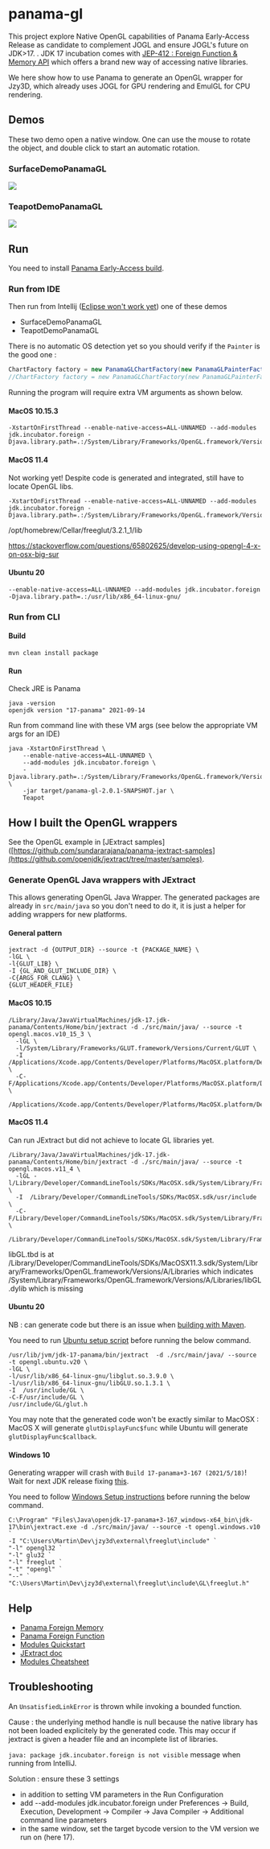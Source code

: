 # panama-gl

This project explore Native OpenGL capabilities of Panama Early-Access Release as candidate to complement JOGL and ensure JOGL's future on JDK>17.
.
JDK 17 incubation comes with [JEP-412 : Foreign Function & Memory API](https://openjdk.java.net/jeps/412) which offers a brand new way of accessing native libraries.

We here show how to use Panama to generate an OpenGL wrapper for Jzy3D, which already uses JOGL for GPU rendering and EmulGL for CPU rendering.

## Demos

These two demo open a native window. One can use the mouse to rotate the object, and double click to start an automatic rotation.

### SurfaceDemoPanamaGL
<img src="doc/panama-gl-surface.png"/>

### TeapotDemoPanamaGL
<img src="./doc/panama-gl-teapot.png"/>



## Run

You need to install [Panama Early-Access build](https://jdk.java.net/panama/).

### Run from IDE

Then run from Intellij ([Eclipse won't work yet](https://github.com/jzy3d/panama-gl/issues/3)) one of these demos
* SurfaceDemoPanamaGL
* TeapotDemoPanamaGL

There is no automatic OS detection yet so you should verify if the `Painter` is the good one :

```java
ChartFactory factory = new PanamaGLChartFactory(new PanamaGLPainterFactory_MacOS_10_15_3());
//ChartFactory factory = new PanamaGLChartFactory(new PanamaGLPainterFactory_MacOS_11_4());
```

Running the program will require extra VM arguments as shown below.

#### MacOS 10.15.3
```
-XstartOnFirstThread --enable-native-access=ALL-UNNAMED --add-modules jdk.incubator.foreign -Djava.library.path=.:/System/Library/Frameworks/OpenGL.framework/Versions/Current/Libraries/
```

#### MacOS 11.4

Not working yet! Despite code is generated and integrated, still have to locate OpenGL libs.

```
-XstartOnFirstThread --enable-native-access=ALL-UNNAMED --add-modules jdk.incubator.foreign -Djava.library.path=.:/System/Library/Frameworks/OpenGL.framework/Versions/A/Libraries/
```

/opt/homebrew/Cellar/freeglut/3.2.1_1/lib

https://stackoverflow.com/questions/65802625/develop-using-opengl-4-x-on-osx-big-sur

#### Ubuntu 20

```
--enable-native-access=ALL-UNNAMED --add-modules jdk.incubator.foreign -Djava.library.path=.:/usr/lib/x86_64-linux-gnu/
```

### Run from CLI

#### Build

```
mvn clean install package
```

#### Run

Check JRE is Panama
```
java -version
openjdk version "17-panama" 2021-09-14
```

Run from command line with these VM args (see below the appropriate VM args for an IDE)

```
java -XstartOnFirstThread \
    --enable-native-access=ALL-UNNAMED \
    --add-modules jdk.incubator.foreign \
    -Djava.library.path=.:/System/Library/Frameworks/OpenGL.framework/Versions/Current/Libraries/ \
    -jar target/panama-gl-2.0.1-SNAPSHOT.jar \
    Teapot
```


## How I built the OpenGL wrappers

See the OpenGL example in [JExtract samples]([https://github.com/sundararajana/panama-jextract-samples](https://github.com/openjdk/jextract/tree/master/samples).

### Generate OpenGL Java wrappers with JExtract

This allows generating OpenGL Java Wrapper. The generated packages are already in `src/main/java` so you don't need to do it,
it is just a helper for adding wrappers for new platforms.

#### General pattern

```
jextract -d {OUTPUT_DIR} --source -t {PACKAGE_NAME} \
-lGL \
-l{GLUT_LIB} \
-I {GL_AND_GLUT_INCLUDE_DIR} \
-C{ARGS_FOR_CLANG} \
{GLUT_HEADER_FILE}
```

#### MacOS 10.15
```
/Library/Java/JavaVirtualMachines/jdk-17.jdk-panama/Contents/Home/bin/jextract -d ./src/main/java/ --source -t opengl.macos.v10_15_3 \
  -lGL \
  -l/System/Library/Frameworks/GLUT.framework/Versions/Current/GLUT \
  -I  /Applications/Xcode.app/Contents/Developer/Platforms/MacOSX.platform/Developer/SDKs/MacOSX.sdk/usr/include/ \
  -C-F/Applications/Xcode.app/Contents/Developer/Platforms/MacOSX.platform/Developer/SDKs/MacOSX.sdk/System/Library/Frameworks \
      /Applications/Xcode.app/Contents/Developer/Platforms/MacOSX.platform/Developer/SDKs/MacOSX.sdk/System/Library/Frameworks/GLUT.framework/Headers/glut.h
```

#### MacOS 11.4

Can run JExtract but did not achieve to locate GL libraries yet.

```
/Library/Java/JavaVirtualMachines/jdk-17.jdk-panama/Contents/Home/bin/jextract -d ./src/main/java/ --source -t opengl.macos.v11_4 \
  -lGL -l/Library/Developer/CommandLineTools/SDKs/MacOSX.sdk/System/Library/Frameworks/GLUT.framework/Versions/A/GLUT.tbd \
  -I  /Library/Developer/CommandLineTools/SDKs/MacOSX.sdk/usr/include \
  -C-F/Library/Developer/CommandLineTools/SDKs/MacOSX.sdk/System/Library/Frameworks/ \
      /Library/Developer/CommandLineTools/SDKs/MacOSX.sdk/System/Library/Frameworks/GLUT.framework/Versions/A/Headers/glut.h
```

libGL.tbd is at /Library/Developer/CommandLineTools/SDKs/MacOSX11.3.sdk/System/Library/Frameworks/OpenGL.framework/Versions/A/Libraries
which indicates /System/Library/Frameworks/OpenGL.framework/Versions/A/Libraries/libGL.dylib
which is missing

#### Ubuntu 20

NB : can generate code but there is an issue when [building with Maven](https://bugs.debian.org/cgi-bin/bugreport.cgi?bug=980467).

You need to run [Ubuntu setup script](setup/setup_ubuntu.md) before running the below command.

```
/usr/lib/jvm/jdk-17-panama/bin/jextract  -d ./src/main/java/ --source -t opengl.ubuntu.v20 \
-lGL \
-l/usr/lib/x86_64-linux-gnu/libglut.so.3.9.0 \
-l/usr/lib/x86_64-linux-gnu/libGLU.so.1.3.1 \
-I  /usr/include/GL \
-C-F/usr/include/GL \
/usr/include/GL/glut.h
```

You may note that the generated code won't be exactly similar to MacOSX : MacOS X will generate `glutDisplayFunc$func`
while Ubuntu will generate `glutDisplayFunc$callback`.

#### Windows 10

Generating wrapper will crash with `Build 17-panama+3-167 (2021/5/18)`! Wait for next JDK release fixing [this](https://github.com/openjdk/jdk17/pull/35).

You need to follow [Windows Setup instructions](setup/setup_windows.md) before running the below command.

```
C:\Program" "Files\Java\openjdk-17-panama+3-167_windows-x64_bin\jdk-17\bin\jextract.exe -d ./src/main/java/ --source -t opengl.windows.v10 `
-I "C:\Users\Martin\Dev\jzy3d\external\freeglut\include" `
"-l" opengl32 `
"-l" glu32 `
"-l" freeglut `
"-t" "opengl" `
"--" `
"C:\Users\Martin\Dev\jzy3d\external\freeglut\include\GL\freeglut.h"
```



## Help

* [Panama Foreign Memory](https://github.com/openjdk/panama-foreign/blob/foreign-jextract/doc/panama_memaccess.md)
* [Panama Foreign Function](https://github.com/openjdk/panama-foreign/blob/foreign-jextract/doc/panama_ffi.md)
* [Modules Quickstart](https://openjdk.java.net/projects/jigsaw/quick-start)
* [JExtract doc](https://github.com/openjdk/panama-foreign/blob/foreign-jextract/doc/panama_jextract.md)
* [Modules Cheatsheet](https://github.com/tfesenko/Java-Modules-JPMS-CheatSheet)

## Troubleshooting

An `UnsatisfiedLinkError` is thrown while invoking a bounded function.

Cause : the underlying method handle is null because the native library has not been loaded explicitely by the generated code.
This may occur if jextract is given a header file and an incomplete list of libraries.

`java: package jdk.incubator.foreign is not visible` message when running from IntelliJ.

Solution : ensure these 3 settings
- in addition to setting VM parameters in the Run Configuration
- add --add-modules jdk.incubator.foreign under Preferences -> Build, Execution, Development -> Compiler -> Java Compiler -> Additional command line parameters
- in the same window, set the target bycode version to the VM version we run on (here 17).
